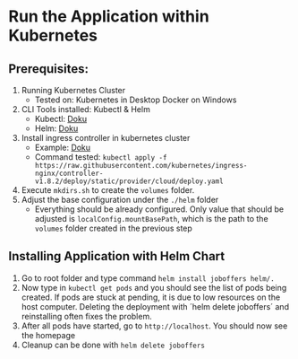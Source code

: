 # Run the Application within Kubernetes

## Prerequisites:
1. Running Kubernetes Cluster
	- Tested on: Kubernetes in Desktop Docker on Windows
2. CLI Tools installed: Kubectl & Helm
	- Kubectl: [Doku](https://kubernetes.io/docs/tasks/tools/)
	- Helm: [Doku](https://helm.sh/docs/intro/install/)
3. Install ingress controller in kubernetes cluster
	- Example: [Doku](https://kubernetes.github.io/ingress-nginx/deploy/)
	- Command tested: `kubectl apply -f https://raw.githubusercontent.com/kubernetes/ingress-nginx/controller-v1.8.2/deploy/static/provider/cloud/deploy.yaml`
4. Execute `mkdirs.sh` to create the `volumes` folder.
5. Adjust the base configuration under the `./helm` folder
    - Everything should be already configured. Only value that should be adjusted is `localConfig.mountBasePath`, which is the path to the `volumes` folder created in the previous step

## Installing Application with Helm Chart
1. Go to root folder and type command `helm install joboffers helm/.`
2. Now type in `kubectl get pods` and you should see the list of pods being created. If pods are stuck at pending, it is due to low resources on the host computer. Deleting the deployment with ´helm delete joboffers´ and reinstalling often fixes the problem.
3. After all pods have started, go to `http://localhost`. You should now see the homepage
4. Cleanup can be done with `helm delete joboffers`

